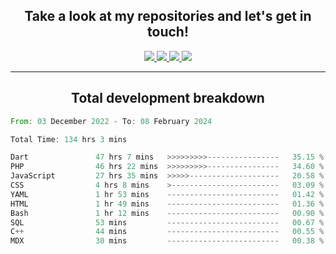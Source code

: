 <h2 align="center">
  Take a look at my repositories and let's get in touch!
</h2>
<p align="center">
  <a href="https://www.instagram.com/rayhanarkan?igsh=MXM3dHhmMTZ3ZWVsaA==">
    <img src="https://img.icons8.com/material-outlined/30/689d6a/instagram.png"/>
  </a>
  <a href="https://www.linkedin.com/in/rayhanarkan/">
    <img src="https://img.icons8.com/material-outlined/30/689d6a/linkedin.png"/>
  </a>
  <a href="">
    <img src="https://img.icons8.com/material-outlined/30/689d6a/geography.png"/>
  </a>
  <a href="mailto:rayhanarkan30@gmail.com">
    <img src="https://img.icons8.com/material-outlined/30/689d6a/email.png"/>
  </a>
</p>

---

<h2 align="center">Total development breakdown</h2>

<p align="center">
<!--START_SECTION:waka-->

```rust
From: 03 December 2022 - To: 08 February 2024

Total Time: 134 hrs 3 mins

Dart               47 hrs 7 mins   >>>>>>>>>----------------   35.15 %
PHP                46 hrs 22 mins  >>>>>>>>>----------------   34.60 %
JavaScript         27 hrs 35 mins  >>>>>--------------------   20.58 %
CSS                4 hrs 8 mins    >------------------------   03.09 %
YAML               1 hr 53 mins    -------------------------   01.42 %
HTML               1 hr 49 mins    -------------------------   01.36 %
Bash               1 hr 12 mins    -------------------------   00.90 %
SQL                53 mins         -------------------------   00.67 %
C++                44 mins         -------------------------   00.55 %
MDX                30 mins         -------------------------   00.38 %
```

<!--END_SECTION:waka-->
</p>
